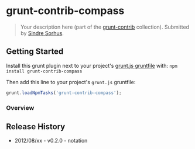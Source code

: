# grunt-contrib-compass
> Your description here (part of the [grunt-contrib](https://github.com/gruntjs/grunt-contrib) collection).  Submitted by [Sindre Sorhus](/sindresorhus).

## Getting Started
Install this grunt plugin next to your project's [grunt.js gruntfile][getting_started] with: `npm install grunt-contrib-compass`

Then add this line to your project's `grunt.js` gruntfile:

```javascript
grunt.loadNpmTasks('grunt-contrib-compass');
```

[grunt]: https://github.com/cowboy/grunt
[getting_started]: https://github.com/cowboy/grunt/blob/master/docs/getting_started.md

### Overview


## Release History

* 2012/08/xx - v0.2.0 - notation
